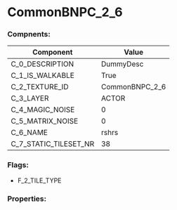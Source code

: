 

# CommonBNPC_2_6





### Compnents: 
| Component | Value | 
|  --  |  --  | 
| C_0_DESCRIPTION | DummyDesc | 
| C_1_IS_WALKABLE | True | 
| C_2_TEXTURE_ID | CommonBNPC_2_6 | 
| C_3_LAYER | ACTOR | 
| C_4_MAGIC_NOISE | 0 | 
| C_5_MATRIX_NOISE | 0 | 
| C_6_NAME | rshrs | 
| C_7_STATIC_TILESET_NR | 38 | 


### Flags: 
* F_2_TILE_TYPE


### Properties: 

